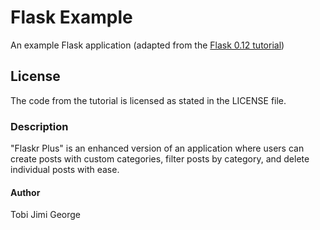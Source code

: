 # Flask Example

An example Flask application (adapted from the [Flask 0.12 tutorial](https://www.iwu.edu/~mliffito/flask_tutorial/))

## License

The code from the tutorial is licensed as stated in the LICENSE file.

### Description
"Flaskr Plus" is an enhanced version of an application where users can create posts with custom categories, filter posts by category, and delete individual posts with ease.

#### Author
Tobi Jimi George
